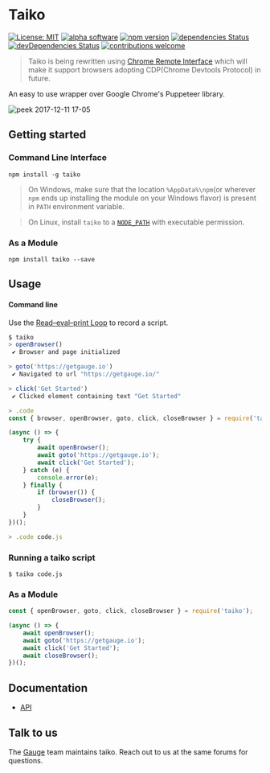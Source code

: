 # Taiko

[![License: MIT](https://img.shields.io/badge/License-MIT-blue.svg)](https://opensource.org/licenses/MIT) [![alpha software]( https://img.shields.io/badge/status-alpha-lightgrey.svg)](https://github.com/getgauge/taiko/issues) [![npm version](https://badge.fury.io/js/taiko.svg?style=flat-square)](https://badge.fury.io/js/taiko) [![dependencies Status](https://david-dm.org/getgauge/taiko/status.svg)](https://david-dm.org/getgauge/taiko) [![devDependencies Status](https://david-dm.org/getgauge/taiko/dev-status.svg)](https://david-dm.org/getgauge/taiko?type=dev) [![contributions welcome](https://img.shields.io/badge/contributions-welcome-brightgreen.svg?style=flat)](https://github.com/getgauge/taiko/issues)


>Taiko is being rewritten using [Chrome Remote Interface](https://github.com/cyrus-and/chrome-remote-interface) which will make it support browsers adopting CDP(Chrome Devtools Protocol) in future.


An easy to use wrapper over Google Chrome's Puppeteer library.

![peek 2017-12-11 17-05](https://user-images.githubusercontent.com/54427/33867170-c2d1b8a6-df20-11e7-927b-4a5e007a6c1e.gif)

## Getting started

### Command Line Interface

```
npm install -g taiko
```

> On Windows, make sure that the location `%AppData%\npm`(or wherever `npm` ends up installing the module on your Windows flavor) is present in `PATH` environment variable.

> On Linux, install `taiko` to a [`NODE_PATH`](https://nodejs.org/api/modules.html#modules_loading_from_the_global_folders) with executable permission.

### As a Module
```
npm install taiko --save
```

## Usage

#### Command line

Use the [Read–eval–print Loop](https://en.wikipedia.org/wiki/Read%E2%80%93eval%E2%80%93print_loop) to record a script.

```js
$ taiko
> openBrowser()
 ✔ Browser and page initialized

> goto('https://getgauge.io')
 ✔ Navigated to url "https://getgauge.io/"

> click('Get Started')
 ✔ Clicked element containing text "Get Started"

> .code
const { browser, openBrowser, goto, click, closeBrowser } = require('taiko');

(async () => {
    try {
        await openBrowser();
        await goto('https://getgauge.io');
        await click('Get Started');
    } catch (e) {
        console.error(e);
    } finally {
        if (browser()) {
            closeBrowser();
        }
    }
})();

> .code code.js
```

### Running a taiko script

```
$ taiko code.js
```

### As a Module

```js
const { openBrowser, goto, click, closeBrowser } = require('taiko');

(async () => {
    await openBrowser();
    await goto('https://getgauge.io');
    await click('Get Started');
    await closeBrowser();
})();
```

## Documentation

* [API](http://taiko.gauge.org)

## Talk to us

The [Gauge](https://github.com/getgauge/gauge/#talk-to-us) team maintains taiko. Reach out to us at the same forums for questions. 
